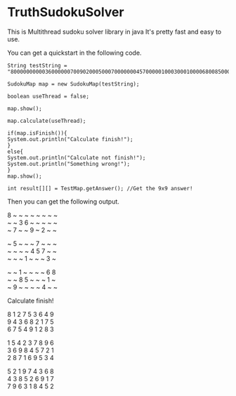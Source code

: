 # TruthSudokuSolver
This is Multithread sudoku solver library in java
It's pretty fast and easy to use.

You can get a quickstart in the following code.

	String testString = "800000000003600000070090200050007000000045700000100030001000068008500010090000400";
	
	SudokuMap map = new SudokuMap(testString);
		
	boolean useThread = false;
			
	map.show();
			
	map.calculate(useThread);
			
	if(map.isFinish()){
	System.out.println("Calculate finish!");
	}
	else{
	System.out.println("Calculate not finish!");
	System.out.println("Something wrong!");
	}
	map.show();
	
	int result[][] = TestMap.getAnswer(); //Get the 9x9 answer!

Then you can get the following output.

  8  ~  ~   ~  ~  ~   ~  ~  ~  
  ~  ~  3   6  ~  ~   ~  ~  ~  
  ~  7  ~   ~  9  ~   2  ~  ~  

  ~  5  ~   ~  ~  7   ~  ~  ~  
  ~  ~  ~   ~  4  5   7  ~  ~  
  ~  ~  ~   1  ~  ~   ~  3  ~  

  ~  ~  1   ~  ~  ~   ~  6  8  
  ~  ~  8   5  ~  ~   ~  1  ~  
  ~  9  ~   ~  ~  ~   4  ~  ~  

Calculate finish!

  8  1  2   7  5  3   6  4  9  
  9  4  3   6  8  2   1  7  5  
  6  7  5   4  9  1   2  8  3  

  1  5  4   2  3  7   8  9  6  
  3  6  9   8  4  5   7  2  1  
  2  8  7   1  6  9   5  3  4  

  5  2  1   9  7  4   3  6  8  
  4  3  8   5  2  6   9  1  7  
  7  9  6   3  1  8   4  5  2  
